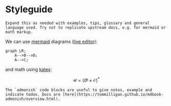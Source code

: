 # Styleguide

```admonish
Expand this as needed with examples, tips, glossary and general language used. Try not to replicate upstream docs, e.g. for mermaid or math markup.
```

We can use [mermaid](https://mermaid.js.org) diagrams ([live editor](https://mermaid.live)):

```mermaid
graph LR;
    A-->B-->D;
    A-->C;
```

and math using [katex](https://katex.org/docs/supported.html):

$$
  \mathcal{U} = ( \Phi \times \mathcal{O} )^*
$$

```admonish example
The `admonish` code blocks are useful to give notes, example and indicate todos. Docs are [here](https://tommilligan.github.io/mdbook-admonish/overview.html).
```
